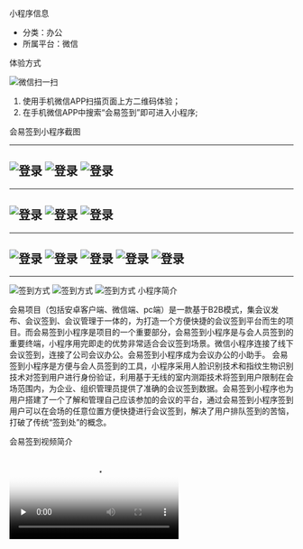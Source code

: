 
小程序信息

- 分类：办公
- 所属平台：微信

体验方式

![微信扫一扫](imgs/code.png)

1. 使用手机微信APP扫描页面上方二维码体验；
2. 在手机微信APP中搜索“会易签到”即可进入小程序;

会易签到小程序截图

---
![登录](imgs/01.png)
![登录](imgs/02.png)
![登录](imgs/03.png)
---

---
![登录](imgs/04.png)
![登录](imgs/05.png)
![登录](imgs/06.png)
---

---
![登录](imgs/07.png)
![登录](imgs/08.png)
![登录](imgs/09.png)
![登录](imgs/10.png)
![登录](imgs/11.png)
---

---
![签到方式](imgs/scan.png)
![签到方式](imgs/fig.png)
![签到方式](imgs/face.png)
小程序简介

会易项目（包括安卓客户端、微信端、pc端）是一款基于B2B模式，集会议发布、会议签到、会议管理于一体的，为打造一个方便快捷的会议签到平台而生的项目。而会易签到小程序是项目的一个重要部分，会易签到小程序是与会人员签到的重要终端，小程序用完即走的优势非常适合会议签到场景。微信小程序连接了线下会议签到，连接了公司会议办公。会易签到小程序成为会议办公的小助手。
会易签到小程序是方便与会人员签到的工具，小程序采用人脸识别技术和指纹生物识别技术对签到用户进行身份验证，利用基于无线的室内测距技术将签到用户限制在会场范围内，为企业、组织管理员提供了准确的会议签到数据。会易签到小程序也为用户搭建了一个了解和管理自己应该参加的会议的平台，通过会易签到小程序签到用户可以在会场的任意位置方便快捷进行会议签到，解决了用户排队签到的苦恼，打破了传统“签到处”的概念。


会易签到视频简介

<video id="video" controls="" preload="none" poster="http://om2bks7xs.bkt.clouddn.com/2017-08-26-Markdown-Advance-Video.jpg">
<source id="mp4" src="http://om2bks7xs.bkt.clouddn.com/2017-08-26-Markdown-Advance-Video.mp4" type="video/mp4">

<video id="video" controls="" preload="none" poster="http://om2bks7xs.bkt.clouddn.com/2017-08-26-Markdown-Advance-Video.jpg">
<source id="mp4" src="https://v.qq.com/txp/iframe/player.html?vid=g068032qqav" type="video/mp4">


<iframe frameborder="0" src="https://v.qq.com/txp/iframe/player.html?vid=g068032qqav" allowFullScreen="true"></iframe>